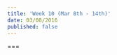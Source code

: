 ```yaml
---
title: 'Week 10 (Mar 8th - 14th)'
date: 03/08/2016
published: false
---
```


<!--- Your weekly summary content goes below here -->

<!--- Your weekly summary content goes above here -->

===

<!--- Your weekly materials content goes below here -->

